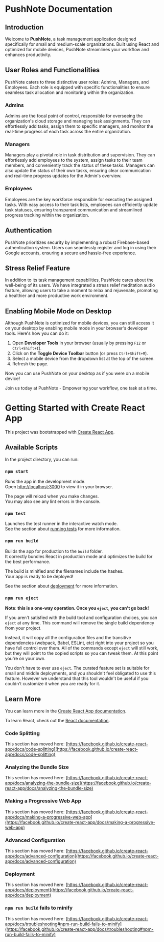 # PushNote Documentation

## Introduction
Welcome to **PushNote**, a task management application designed specifically for small and medium-scale organizations. Built using React and optimized for mobile devices, PushNote streamlines your workflow and enhances productivity.

## User Roles and Functionalities
PushNote caters to three distinctive user roles: Admins, Managers, and Employees. Each role is equipped with specific functionalities to ensure seamless task allocation and monitoring within the organization.

### Admins
Admins are the focal point of control, responsible for overseeing the organization's cloud storage and managing task assignments. They can effortlessly add tasks, assign them to specific managers, and monitor the real-time progress of each task across the entire organization.

### Managers
Managers play a pivotal role in task distribution and supervision. They can effortlessly add employees to the system, assign tasks to their team members, and conveniently track the status of these tasks. Managers can also update the status of their own tasks, ensuring clear communication and real-time progress updates for the Admin's overview.

### Employees
Employees are the key workforce responsible for executing the assigned tasks. With easy access to their task lists, employees can efficiently update task statuses, ensuring transparent communication and streamlined progress tracking within the organization.

## Authentication
PushNote prioritizes security by implementing a robust Firebase-based authentication system. Users can seamlessly register and log in using their Google accounts, ensuring a secure and hassle-free experience.

## Stress Relief Feature
In addition to its task management capabilities, PushNote cares about the well-being of its users. We have integrated a stress relief meditation audio feature, allowing users to take a moment to relax and rejuvenate, promoting a healthier and more productive work environment.

## Enabling Mobile Mode on Desktop
Although PushNote is optimized for mobile devices, you can still access it on your desktop by enabling mobile mode in your browser's developer tools. Here's how you can do it:

1. Open **Developer Tools** in your browser (usually by pressing `F12` or `Ctrl+Shift+I`).
2. Click on the **Toggle Device Toolbar** button (or press `Ctrl+Shift+M`).
3. Select a mobile device from the dropdown list at the top of the screen.
4. Refresh the page.

Now you can use PushNote on your desktop as if you were on a mobile device!

Join us today at PushNote - Empowering your workflow, one task at a time.



# Getting Started with Create React App

This project was bootstrapped with [Create React App](https://github.com/facebook/create-react-app).

## Available Scripts

In the project directory, you can run:

### `npm start`

Runs the app in the development mode.\
Open [http://localhost:3000](http://localhost:3000) to view it in your browser.

The page will reload when you make changes.\
You may also see any lint errors in the console.

### `npm test`

Launches the test runner in the interactive watch mode.\
See the section about [running tests](https://facebook.github.io/create-react-app/docs/running-tests) for more information.

### `npm run build`

Builds the app for production to the `build` folder.\
It correctly bundles React in production mode and optimizes the build for the best performance.

The build is minified and the filenames include the hashes.\
Your app is ready to be deployed!

See the section about [deployment](https://facebook.github.io/create-react-app/docs/deployment) for more information.

### `npm run eject`

**Note: this is a one-way operation. Once you `eject`, you can't go back!**

If you aren't satisfied with the build tool and configuration choices, you can `eject` at any time. This command will remove the single build dependency from your project.

Instead, it will copy all the configuration files and the transitive dependencies (webpack, Babel, ESLint, etc) right into your project so you have full control over them. All of the commands except `eject` will still work, but they will point to the copied scripts so you can tweak them. At this point you're on your own.

You don't have to ever use `eject`. The curated feature set is suitable for small and middle deployments, and you shouldn't feel obligated to use this feature. However we understand that this tool wouldn't be useful if you couldn't customize it when you are ready for it.

## Learn More

You can learn more in the [Create React App documentation](https://facebook.github.io/create-react-app/docs/getting-started).

To learn React, check out the [React documentation](https://reactjs.org/).

### Code Splitting

This section has moved here: [https://facebook.github.io/create-react-app/docs/code-splitting](https://facebook.github.io/create-react-app/docs/code-splitting)

### Analyzing the Bundle Size

This section has moved here: [https://facebook.github.io/create-react-app/docs/analyzing-the-bundle-size](https://facebook.github.io/create-react-app/docs/analyzing-the-bundle-size)

### Making a Progressive Web App

This section has moved here: [https://facebook.github.io/create-react-app/docs/making-a-progressive-web-app](https://facebook.github.io/create-react-app/docs/making-a-progressive-web-app)

### Advanced Configuration

This section has moved here: [https://facebook.github.io/create-react-app/docs/advanced-configuration](https://facebook.github.io/create-react-app/docs/advanced-configuration)

### Deployment

This section has moved here: [https://facebook.github.io/create-react-app/docs/deployment](https://facebook.github.io/create-react-app/docs/deployment)

### `npm run build` fails to minify

This section has moved here: [https://facebook.github.io/create-react-app/docs/troubleshooting#npm-run-build-fails-to-minify](https://facebook.github.io/create-react-app/docs/troubleshooting#npm-run-build-fails-to-minify)

